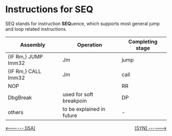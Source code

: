 
# Instructions for SEQ
SEQ stands for instruction **SEQ**uence, which supports most general jump and loop related instructions.


| Assembly                      | Operation                     |  Completing stage |
| ------------------------------| ----------------              | ---------------   |
| {IF Rm,} JUMP Imm32|Jm        | jump                          |   RR              | 
| {IF Rm,} CALL Imm32|Jm        | call                          |   EX1             | 
| NOP                           |                               |   RR              | 
| DbgBreak                      | used for soft breakpoin       |   DP              |
| others                        | to be explained in future     |   -               |

[\<------ \[ISA\]](ISA)         <span style="float:right"> [\[SYN\] ------>](SYN) </span>

